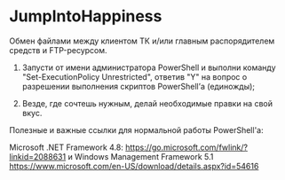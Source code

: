 # JumpIntoHappiness

Обмен файлами между клиентом ТК и/или главным распорядителем средств и FTP-ресурсом.


1)	Запусти от имени администратора PowerShell и выполни команду "Set-ExecutionPolicy Unrestricted", ответив "Y" на вопрос о разрешении выполнения скриптов PowerShell’а (единожды);

10)	Везде, где сочтешь нужным, делай необходимые правки на свой вкус.


Полезные и важные ссылки для нормальной работы PowerShell'a:

Microsoft .NET Framework 4.8:
https://go.microsoft.com/fwlink/?linkid=2088631
и
Windows Management Framework 5.1 
https://www.microsoft.com/en-US/download/details.aspx?id=54616

<!---
DIPx2/DIPx2 is a ✨ special ✨ repository because its `README.md` (this file) appears on your GitHub profile.
You can click the Preview link to take a look at your changes.
--->
